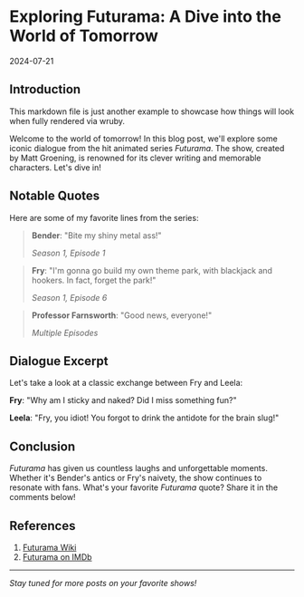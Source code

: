 # Exploring Futurama: A Dive into the World of Tomorrow

2024-07-21

## Introduction

This markdown file is just another example to showcase how things will look when fully rendered via wruby.

Welcome to the world of tomorrow! In this blog post, we'll explore some iconic dialogue from the hit animated series *Futurama*. The show, created by Matt Groening, is renowned for its clever writing and memorable characters. Let's dive in!

## Notable Quotes

Here are some of my favorite lines from the series:

> **Bender**: "Bite my shiny metal ass!"
>
> *Season 1, Episode 1*

> **Fry**: "I'm gonna go build my own theme park, with blackjack and hookers. In fact, forget the park!"
>
> *Season 1, Episode 6*

> **Professor Farnsworth**: "Good news, everyone!"
>
> *Multiple Episodes*

## Dialogue Excerpt

Let's take a look at a classic exchange between Fry and Leela:

**Fry**: "Why am I sticky and naked? Did I miss something fun?"

**Leela**: "Fry, you idiot! You forgot to drink the antidote for the brain slug!"

## Conclusion

*Futurama* has given us countless laughs and unforgettable moments. Whether it's Bender's antics or Fry's naivety, the show continues to resonate with fans. What's your favorite *Futurama* quote? Share it in the comments below!

## References

1. [Futurama Wiki](https://theinfosphere.org/Main_Page)
2. [Futurama on IMDb](https://www.imdb.com/title/tt0149460/)

---

_Stay tuned for more posts on your favorite shows!_
